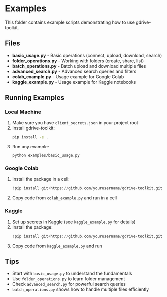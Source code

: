 # Examples

This folder contains example scripts demonstrating how to use gdrive-toolkit.

## Files

- **basic_usage.py** - Basic operations (connect, upload, download, search)
- **folder_operations.py** - Working with folders (create, share, list)
- **batch_operations.py** - Batch upload and download multiple files
- **advanced_search.py** - Advanced search queries and filters
- **colab_example.py** - Usage example for Google Colab
- **kaggle_example.py** - Usage example for Kaggle notebooks

## Running Examples

### Local Machine

1. Make sure you have `client_secrets.json` in your project root
2. Install gdrive-toolkit:
   ```bash
   pip install -e .
   ```
3. Run any example:
   ```bash
   python examples/basic_usage.py
   ```

### Google Colab

1. Install the package in a cell:
   ```python
   !pip install git+https://github.com/yourusername/gdrive-toolkit.git
   ```
2. Copy code from `colab_example.py` and run in a cell

### Kaggle

1. Set up secrets in Kaggle (see `kaggle_example.py` for details)
2. Install the package:
   ```python
   !pip install git+https://github.com/yourusername/gdrive-toolkit.git
   ```
3. Copy code from `kaggle_example.py` and run

## Tips

- Start with `basic_usage.py` to understand the fundamentals
- Use `folder_operations.py` to learn folder management
- Check `advanced_search.py` for powerful search queries
- `batch_operations.py` shows how to handle multiple files efficiently
